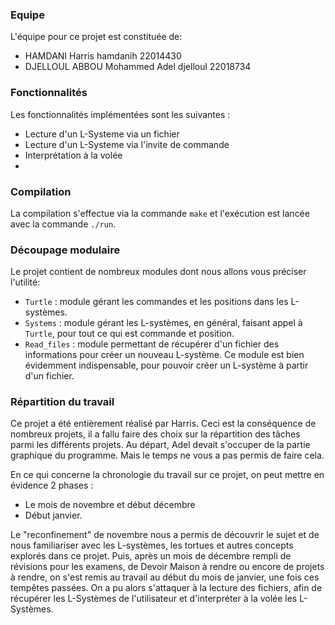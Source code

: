 ### Equipe
L'équipe pour ce projet est constituée de:
* HAMDANI Harris hamdanih 22014430
* DJELLOUL ABBOU Mohammed Adel djelloul 22018734

### Fonctionnalités
Les fonctionnalités implémentées sont les suivantes :
- Lecture d'un L-Systeme via un fichier
- Lecture d'un L-Systeme via l'invite de commande
- Interprétation à la volée
-

### Compilation
La compilation s'effectue via la commande `make` et l'exécution est lancée avec la commande `./run`.

### Découpage modulaire
Le projet contient de nombreux modules dont nous allons vous préciser l'utilité:
- `Turtle` : module gérant les commandes et les positions dans les L-systèmes.
- `Systems` : module gérant les L-systèmes, en général, faisant appel à `Turtle`, pour tout ce qui est commande et position.
- `Read_files` : module permettant de récupérer d'un fichier des informations pour créer un nouveau L-système. Ce module est bien évidemment indispensable, pour pouvoir créer un L-système à partir d'un fichier.

### Répartition du travail

 Ce projet a été entièrement réalisé par Harris.
 Ceci est la conséquence de nombreux projets, il a fallu faire des choix sur la répartition des tâches parmi les différents projets. Au départ, Adel devait s'occuper de la partie graphique du programme. Mais le temps ne vous a pas permis de faire cela.

 En ce qui concerne la chronologie du travail sur ce projet, on peut mettre en évidence 2 phases :
 * Le mois de novembre et début décembre
 * Début janvier.

Le "reconfinement" de novembre nous a permis de découvrir le sujet et de nous familiariser avec les L-systèmes, les tortues et autres concepts explorés dans ce projet.
Puis, après un mois de décembre rempli de révisions pour les examens, de Devoir Maison à rendre ou encore de projets à rendre, on s'est remis au travail au début du mois de janvier, une fois ces tempêtes passées. On a pu alors s'attaquer à la lecture des fichiers, afin de récupérer les L-Systèmes de l'utilisateur et d'interpréter à la volée les L-Systèmes.  
